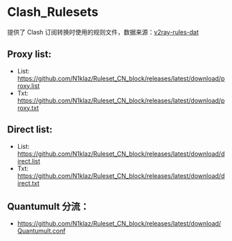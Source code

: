 # Clash_Rulesets
提供了 Clash 订阅转换时使用的规则文件，数据来源：[v2ray-rules-dat](https://github.com/Loyalsoldier/v2ray-rules-dat)

## Proxy list:  
* List: https://github.com/N1klaz/Ruleset_CN_block/releases/latest/download/proxy.list
* Txt: https://github.com/N1klaz/Ruleset_CN_block/releases/latest/download/proxy.txt
## Direct list:  
* List: https://github.com/N1klaz/Ruleset_CN_block/releases/latest/download/direct.list 
* Txt: https://github.com/N1klaz/Ruleset_CN_block/releases/latest/download/direct.txt
  
## Quantumult 分流：
* https://github.com/N1klaz/Ruleset_CN_block/releases/latest/download/Quantumult.conf
